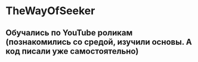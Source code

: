 # TheWayOfSeeker
## Обучались по YouTube роликам (познакомились со средой, изучили основы. А код писали уже самостоятельно)
